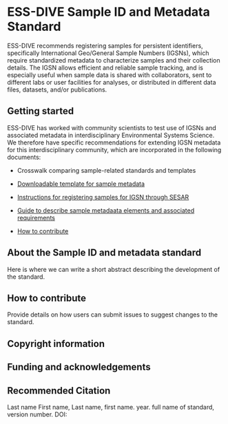 # ESS-DIVE Sample ID and Metadata Standard

ESS-DIVE recommends registering samples for persistent identifiers, specifically International Geo/General Sample Numbers (IGSNs), which require standardized metadata to characterize samples and their collection details. The IGSN allows efficient and reliable sample tracking, and is especially useful when sample data is shared with collaborators, sent to different labs or user facilities for analyses, or distributed in different data files, datasets, and/or publications. 

## Getting started

ESS-DIVE has worked with community scientists to test use of IGSNs and associated metadata in interdisciplinary Environmental Systems Science. We therefore have specific recommendations for extending IGSN metadata for this interdisciplinary community, which are incorporated in the following documents:

- Crosswalk comparing sample-related standards and templates
- [Downloadable template for sample metadata](sampleTemplate.xls)
- [Instructions for registering samples for IGSN through SESAR](instructions.md)
- [Guide to describe sample metadaata elements and associated requirements](guide.md)

- [How to contribute](#how-to-contribute)

## About the Sample ID and metadata standard

Here is where we can write a short abstract describing the development of the standard.

## How to contribute

Provide details on how users can submit issues to suggest changes to the standard.

## Copyright information

## Funding and acknowledgements

## Recommended Citation

Last name First name, Last name, first name. year. full name of standard, version number. DOI:
